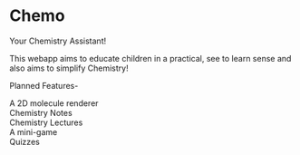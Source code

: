 # Chemo
Your Chemistry Assistant!

This webapp aims to educate children in a practical, see to learn sense and also aims to simplify Chemistry!

Planned Features-

A 2D molecule renderer <br>
Chemistry Notes <br>
Chemistry Lectures <br>
A mini-game <br>
Quizzes <br>


